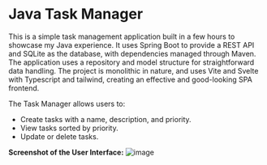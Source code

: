 # Java Task Manager

This is a simple task management application built in a few hours to showcase my Java experience. It uses Spring Boot to provide a REST API and SQLite as the database, with dependencies managed through Maven. The application uses a repository and model structure for straightforward data handling. The project is monolithic in nature, and uses Vite and Svelte with Typescript and tailwind, creating an effective and good-looking SPA frontend.

The Task Manager allows users to:
- Create tasks with a name, description, and priority.
- View tasks sorted by priority.
- Update or delete tasks.

**Screenshot of the User Interface:**
![image](https://github.com/user-attachments/assets/378272b4-b530-4b64-a4b6-9afa8cbf4424)

